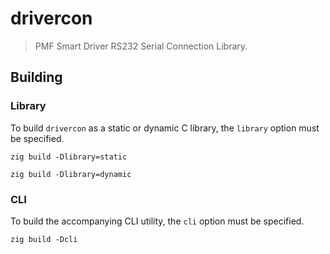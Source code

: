 # drivercon

> PMF Smart Driver RS232 Serial Connection Library.

## Building

### Library

To build `drivercon` as a static or dynamic C library, the `library` option
must be specified.

```console
zig build -Dlibrary=static
```

```console
zig build -Dlibrary=dynamic
```

### CLI

To build the accompanying CLI utility, the `cli` option must be specified.

```console
zig build -Dcli
```
